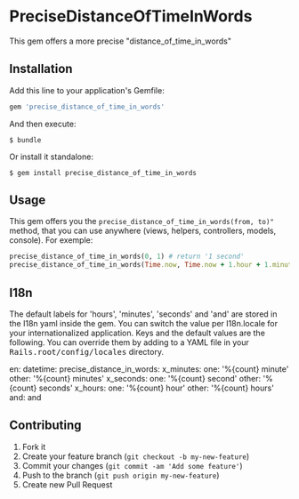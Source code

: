 # PreciseDistanceOfTimeInWords

This gem offers a more precise "distance_of_time_in_words"


## Installation

Add this line to your application's Gemfile:

``` ruby
gem 'precise_distance_of_time_in_words'
```

And then execute:

``` shell
$ bundle
```

Or install it standalone:

``` shell
$ gem install precise_distance_of_time_in_words
```


## Usage

This gem offers you the ```precise_distance_of_time_in_words(from, to)"``` method, that you can
use anywhere (views, helpers, controllers, models, console). For exemple:

``` ruby
precise_distance_of_time_in_words(0, 1) # return '1 second'
precise_distance_of_time_in_words(Time.now, Time.now + 1.hour + 1.minute) # return '1 hour and 1 minute'
```

## I18n

The default labels for 'hours', 'minutes', 'seconds' and 'and' are stored in the
I18n yaml inside the gem. You can switch the value per I18n.locale for your
internationalized application. Keys and the default values are the following.
You can override them by adding to a YAML file in your <tt>Rails.root/config/locales</tt>
directory.

  en:
    datetime:
      precise_distance_in_words:
        x_minutes:
          one: '%{count} minute'
          other: '%{count} minutes'
        x_seconds:
          one: '%{count} second'
          other: '%{count} seconds'
        x_hours:
          one: '%{count} hour'
          other: '%{count} hours'
        and: and


## Contributing

1. Fork it
2. Create your feature branch (`git checkout -b my-new-feature`)
3. Commit your changes (`git commit -am 'Add some feature'`)
4. Push to the branch (`git push origin my-new-feature`)
5. Create new Pull Request
